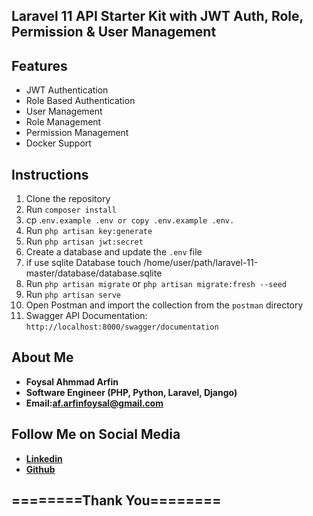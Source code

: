## Laravel 11 API Starter Kit with JWT Auth, Role, Permission & User Management

## Features
- JWT Authentication
- Role Based Authentication
- User Management
- Role Management
- Permission Management
- Docker Support


## Instructions

1. Clone the repository
2. Run `composer install`
3. cp .`env.example .env or copy .env.example .env.`
4. Run `php artisan key:generate`
5. Run `php artisan jwt:secret`
6. Create a database and update the `.env` file
7. if use sqlite Database touch /home/user/path/laravel-11-master/database/database.sqlite
8. Run `php artisan migrate` or `php artisan migrate:fresh --seed`
9. Run `php artisan serve`
10. Open Postman and import the collection from the `postman` directory
11. Swagger API Documentation: `http://localhost:8000/swagger/documentation`



## About Me
- **Foysal Ahmmad Arfin**
- **Software Engineer (PHP, Python, Laravel, Django)**
- **Email:af.arfinfoysal@gmail.com**


## Follow Me on Social Media 
- **[Linkedin](https://www.linkedin.com/in/arfinfoysal/)**
- **[Github](https://github.com/arfin-foysal/)**


## ========Thank You========
